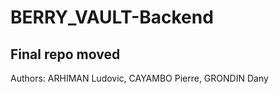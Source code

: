 # BERRY_VAULT-Backend

## Final repo moved 






Authors: ARHIMAN Ludovic, CAYAMBO Pierre, GRONDIN Dany
